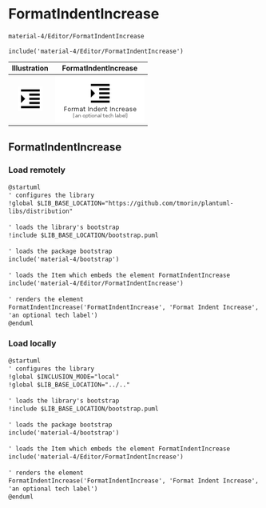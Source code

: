 # FormatIndentIncrease


```text
material-4/Editor/FormatIndentIncrease
```

```text
include('material-4/Editor/FormatIndentIncrease')
```



| Illustration | FormatIndentIncrease |
| :---: | :---: |
| ![illustration for Illustration](../../material-4/Editor/FormatIndentIncrease.png) | ![illustration for FormatIndentIncrease](../../material-4/Editor/FormatIndentIncrease.Local.png) |




## FormatIndentIncrease

### Load remotely
```plantuml
@startuml
' configures the library
!global $LIB_BASE_LOCATION="https://github.com/tmorin/plantuml-libs/distribution"

' loads the library's bootstrap
!include $LIB_BASE_LOCATION/bootstrap.puml

' loads the package bootstrap
include('material-4/bootstrap')

' loads the Item which embeds the element FormatIndentIncrease
include('material-4/Editor/FormatIndentIncrease')

' renders the element
FormatIndentIncrease('FormatIndentIncrease', 'Format Indent Increase', 'an optional tech label')
@enduml
```

### Load locally
```plantuml
@startuml
' configures the library
!global $INCLUSION_MODE="local"
!global $LIB_BASE_LOCATION="../.."

' loads the library's bootstrap
!include $LIB_BASE_LOCATION/bootstrap.puml

' loads the package bootstrap
include('material-4/bootstrap')

' loads the Item which embeds the element FormatIndentIncrease
include('material-4/Editor/FormatIndentIncrease')

' renders the element
FormatIndentIncrease('FormatIndentIncrease', 'Format Indent Increase', 'an optional tech label')
@enduml
```


